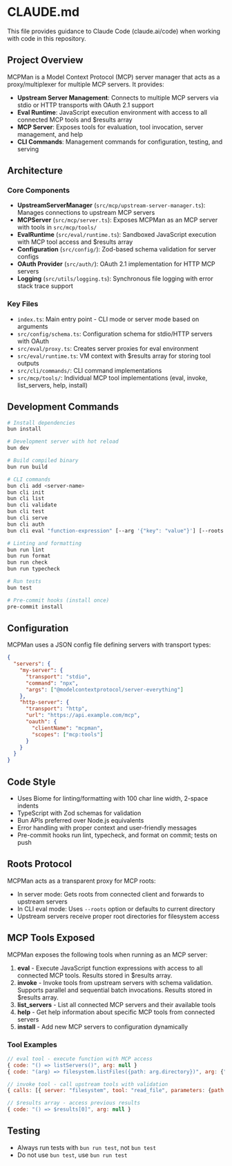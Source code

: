 # CLAUDE.md

This file provides guidance to Claude Code (claude.ai/code) when working with code in this repository.

## Project Overview

MCPMan is a Model Context Protocol (MCP) server manager that acts as a proxy/multiplexer for multiple MCP servers. It provides:

- **Upstream Server Management**: Connects to multiple MCP servers via stdio or HTTP transports with OAuth 2.1 support
- **Eval Runtime**: JavaScript execution environment with access to all connected MCP tools and $results array
- **MCP Server**: Exposes tools for evaluation, tool invocation, server management, and help
- **CLI Commands**: Management commands for configuration, testing, and serving

## Architecture

### Core Components

- **UpstreamServerManager** (`src/mcp/upstream-server-manager.ts`): Manages connections to upstream MCP servers
- **MCPServer** (`src/mcp/server.ts`): Exposes MCPMan as an MCP server with tools in `src/mcp/tools/`
- **EvalRuntime** (`src/eval/runtime.ts`): Sandboxed JavaScript execution with MCP tool access and $results array
- **Configuration** (`src/config/`): Zod-based schema validation for server configs
- **OAuth Provider** (`src/auth/`): OAuth 2.1 implementation for HTTP MCP servers
- **Logging** (`src/utils/logging.ts`): Synchronous file logging with error stack trace support

### Key Files

- `index.ts`: Main entry point - CLI mode or server mode based on arguments
- `src/config/schema.ts`: Configuration schema for stdio/HTTP servers with OAuth
- `src/eval/proxy.ts`: Creates server proxies for eval environment
- `src/eval/runtime.ts`: VM context with $results array for storing tool outputs
- `src/cli/commands/`: CLI command implementations
- `src/mcp/tools/`: Individual MCP tool implementations (eval, invoke, list_servers, help, install)

## Development Commands

```bash
# Install dependencies
bun install

# Development server with hot reload
bun dev

# Build compiled binary
bun run build

# CLI commands
bun cli add <server-name>
bun cli init
bun cli list
bun cli validate
bun cli test
bun cli serve
bun cli auth
bun cli eval "function-expression" [--arg '{"key": "value"}'] [--roots /path/to/dir]

# Linting and formatting
bun run lint
bun run format
bun run check
bun run typecheck

# Run tests
bun test

# Pre-commit hooks (install once)
pre-commit install
```

## Configuration

MCPMan uses a JSON config file defining servers with transport types:

```json
{
  "servers": {
    "my-server": {
      "transport": "stdio",
      "command": "npx",
      "args": ["@modelcontextprotocol/server-everything"]
    },
    "http-server": {
      "transport": "http",
      "url": "https://api.example.com/mcp",
      "oauth": {
        "clientName": "mcpman",
        "scopes": ["mcp:tools"]
      }
    }
  }
}
```

## Code Style

- Uses Biome for linting/formatting with 100 char line width, 2-space indents
- TypeScript with Zod schemas for validation
- Bun APIs preferred over Node.js equivalents
- Error handling with proper context and user-friendly messages
- Pre-commit hooks run lint, typecheck, and format on commit; tests on push

## Roots Protocol

MCPMan acts as a transparent proxy for MCP roots:
- In server mode: Gets roots from connected client and forwards to upstream servers
- In CLI eval mode: Uses `--roots` option or defaults to current directory
- Upstream servers receive proper root directories for filesystem access

## MCP Tools Exposed

MCPMan exposes the following tools when running as an MCP server:

1. **eval** - Execute JavaScript function expressions with access to all connected MCP tools. Results stored in $results array.
2. **invoke** - Invoke tools from upstream servers with schema validation. Supports parallel and sequential batch invocations. Results stored in $results array.
3. **list_servers** - List all connected MCP servers and their available tools
4. **help** - Get help information about specific MCP tools from connected servers
5. **install** - Add new MCP servers to configuration dynamically

### Tool Examples

```javascript
// eval tool - execute function with MCP access
{ code: "() => listServers()", arg: null }
{ code: "(arg) => filesystem.listFiles({path: arg.directory})", arg: {"directory": "."} }

// invoke tool - call upstream tools with validation
{ calls: [{ server: "filesystem", tool: "read_file", parameters: {path: "README.md"} }], parallel: false }

// $results array - access previous results
{ code: "() => $results[0]", arg: null }
```

## Testing

- Always run tests with `bun run test`, not `bun test`
- Do not use `bun test`, use `bun run test`